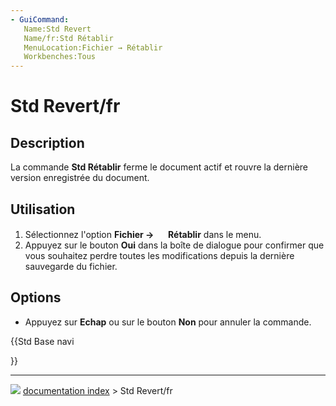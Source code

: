 ```yaml
---
- GuiCommand:
   Name:Std Revert
   Name/fr:Std Rétablir
   MenuLocation:Fichier → Rétablir
   Workbenches:Tous
---
```


# Std Revert/fr

## Description

La commande **Std Rétablir** ferme le document actif et rouvre la dernière version enregistrée du document.

## Utilisation

1.  Sélectionnez l\'option **Fichier → <img src="images/Std_Revert.svg" width=16px> Rétablir** dans le menu.
2.  Appuyez sur le bouton **Oui** dans la boîte de dialogue pour confirmer que vous souhaitez perdre toutes les modifications depuis la dernière sauvegarde du fichier.

## Options

-   Appuyez sur **Echap** ou sur le bouton **Non** pour annuler la commande.





{{Std Base navi

}}



---
![](images/Button_right.svg) [documentation index](../README.md) > Std Revert/fr
